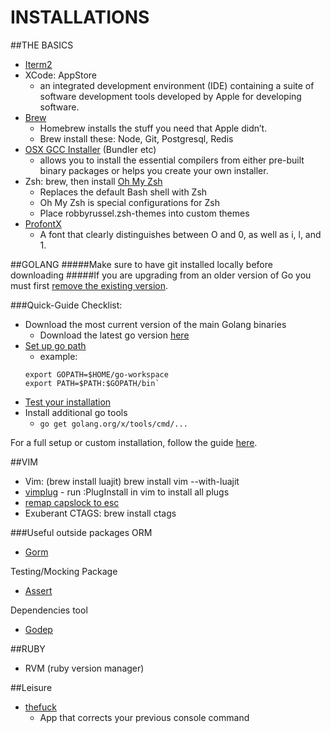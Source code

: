 INSTALLATIONS
============

##THE BASICS

* [Iterm2](https://www.iterm2.com/)
* XCode: AppStore
    * an integrated development environment (IDE) containing a suite of software development tools developed by Apple for developing software.
* [Brew](http://brew.sh/)
    * Homebrew installs the stuff you need that Apple didn’t.
    * Brew install these: Node, Git, Postgresql, Redis
* [OSX GCC Installer](https://github.com/kennethreitz/osx-gcc-installer) (Bundler etc)
    * allows you to install the essential compilers from either pre-built binary packages or helps you create your own installer.
* Zsh: brew, then install [Oh My Zsh](https://github.com/robbyrussell/oh-my-zsh)
    * Replaces the default Bash shell with Zsh
    * Oh My Zsh is special configurations for Zsh
    * Place robbyrussel.zsh-themes into custom themes
* [ProfontX](http://faisal.com/software/profontx/)
    * A font that clearly distinguishes between O and 0, as well as i, l, and 1.


##GOLANG
#####Make sure to have git installed locally before downloading
#####If you are upgrading from an older version of Go you must first [remove the existing version](https://golang.org/doc/install#uninstall).

###Quick-Guide Checklist: 

* Download the most current version of the main Golang binaries
    * Download the latest go version [here](https://golang.org/dl/)
* [Set up go path](https://golang.org/doc/code.html#GOPATH)
    * example: 
    ```
    export GOPATH=$HOME/go-workspace
    export PATH=$PATH:$GOPATH/bin`
    ```
* [Test your installation](https://golang.org/doc/install/source#testing)
* Install additional go tools
    * `go get golang.org/x/tools/cmd/...`

For a full setup or custom installation, follow the guide [here](https://golang.org/doc/install).

##VIM
* Vim: (brew install luajit) brew install vim --with-luajit
* [vimplug](https://github.com/junegunn/vim-plug) - run :PlugInstall in vim to install all plugs
* [remap capslock to esc](http://stackoverflow.com/questions/127591/using-caps-lock-as-esc-in-mac-os-x)
* Exuberant CTAGS: brew install ctags

###Useful outside packages
ORM
* [Gorm](https://github.com/jinzhu/gorm)

Testing/Mocking Package
* [Assert](https://github.com/stretchr/testify)

Dependencies tool
* [Godep](https://github.com/tools/godep)

##RUBY 
* RVM (ruby version manager)


##Leisure
* [thefuck](https://github.com/nvbn/thefuck)
    * App that corrects your previous console command
